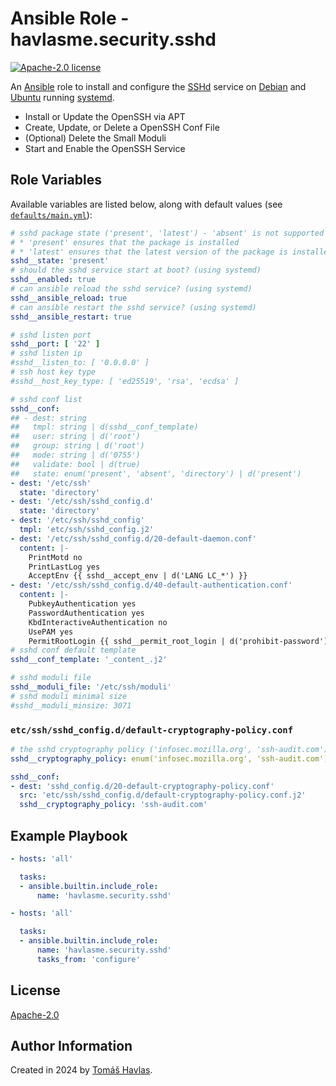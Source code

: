 Ansible Role - havlasme.security.sshd
=====================================

[![Apache-2.0 license][license-image]][license-link]

An [Ansible](https://www.ansible.com/) role to install and configure the [SSHd](https://www.openssh.com/) service on [Debian](https://www.debian.org/) and [Ubuntu](https://www.ubuntu.com/) running [systemd](https://systemd.io/).

- Install or Update the OpenSSH via APT
- Create, Update, or Delete a OpenSSH Conf File
- (Optional) Delete the Small Moduli
- Start and Enable the OpenSSH Service

Role Variables
--------------

Available variables are listed below, along with default values (see [`defaults/main.yml`](defaults/main.yml)):

```yaml
# sshd package state ('present', 'latest') - 'absent' is not supported
# * 'present' ensures that the package is installed
# * 'latest' ensures that the latest version of the package is installed
sshd__state: 'present'
# should the sshd service start at boot? (using systemd)
sshd__enabled: true
# can ansible reload the sshd service? (using systemd)
sshd__ansible_reload: true
# can ansible restart the sshd service? (using systemd)
sshd__ansible_restart: true

# sshd listen port
sshd__port: [ '22' ]
# sshd listen ip
#sshd__listen_to: [ '0.0.0.0' ]
# ssh host key type
#sshd__host_key_type: [ 'ed25519', 'rsa', 'ecdsa' ]

# sshd conf list
sshd__conf:
## - dest: string
##   tmpl: string | d(sshd__conf_template)
##   user: string | d('root')
##   group: string | d('root')
##   mode: string | d('0755')
##   validate: bool | d(true)
##   state: enum('present', 'absent', 'directory') | d('present')
- dest: '/etc/ssh'
  state: 'directory'
- dest: '/etc/ssh/sshd_config.d'
  state: 'directory'
- dest: '/etc/ssh/sshd_config'
  tmpl: 'etc/ssh/sshd_config.j2'
- dest: '/etc/ssh/sshd_config.d/20-default-daemon.conf'
  content: |-
    PrintMotd no
    PrintLastLog yes
    AcceptEnv {{ sshd__accept_env | d('LANG LC_*') }}
- dest: '/etc/ssh/sshd_config.d/40-default-authentication.conf'
  content: |-
    PubkeyAuthentication yes
    PasswordAuthentication yes
    KbdInteractiveAuthentication no
    UsePAM yes
    PermitRootLogin {{ sshd__permit_root_login | d('prohibit-password') }}
# sshd conf default template
sshd__conf_template: '_content_.j2'

# sshd moduli file
sshd__moduli_file: '/etc/ssh/moduli'
# sshd moduli minimal size
#sshd__moduli_minsize: 3071
```

### `etc/ssh/sshd_config.d/default-cryptography-policy.conf`

```yaml title='etc/ssh/sshd_config.d/default-cryptography-policy.conf'
# the sshd cryptography policy ('infosec.mozilla.org', 'ssh-audit.com')
sshd__cryptography_policy: enum('infosec.mozilla.org', 'ssh-audit.com') | d('infosec.mozilla.org')
```

```yaml
sshd__conf:
- dest: 'sshd_config.d/20-default-cryptography-policy.conf'
  src: 'etc/ssh/sshd_config.d/default-cryptography-policy.conf.j2'
  sshd__cryptography_policy: 'ssh-audit.com'
```

Example Playbook
----------------

```yaml title='Minimal'
- hosts: 'all'

  tasks:
  - ansible.builtin.include_role:
      name: 'havlasme.security.sshd'
```

```yaml title='Configure-Only'
- hosts: 'all'

  tasks:
  - ansible.builtin.include_role:
      name: 'havlasme.security.sshd'
      tasks_from: 'configure'
```

License
-------

[Apache-2.0][license-link]

Author Information
------------------

Created in 2024 by [Tomáš Havlas](https://havlas.me/).


[license-image]: https://img.shields.io/badge/license-Apache2.0-blue.svg?style=flat-square
[license-link]: ../../LICENSE
